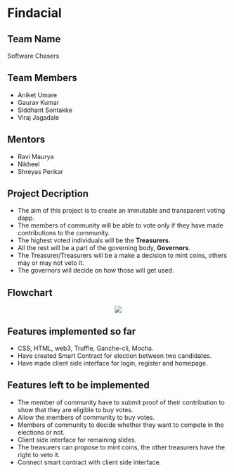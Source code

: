 # Findacial

## Team Name

Software Chasers

## Team Members

- Aniket Umare
- Gaurav Kumar
- Siddhant Sontakke
- Viraj Jagadale

## Mentors

- Ravi Maurya
- Nikheel
- Shreyas Penkar

## Project Decription

- The aim of this project is to create an immutable and transparent voting dapp.
- The members of community will be able to vote only if they have made contributions to the community.
- The highest voted individuals will be the **Treasurers**.
- All the rest will be a part of the governing body, **Governors**.
- The Treasurer/Treasurers will be a make a decision to mint coins, others may or may not veto it.
- The governors will decide on how those will get used.

## Flowchart

<p align="center">
<img src="https://github.com/Jviraj/Findacial/blob/main/assets/Flowchart.png"/>
 </p>

## Features implemented so far

- CSS, HTML, web3, Truffle, Ganche-cli, Mocha.
- Have created Smart Contract for election between two candidates.
- Have made client side interface for login, register and homepage.

## Features left to be implemented

- The member of community have to submit proof of their contribution to show that they are eligible to buy votes.
- Allow the members of community to buy votes.
- Members of community to decide whether they want to compete in the elections or not.
- Client side interface for remaining slides.
- The treasurers can propose to mint coins, the other treasurers have the right to veto it.
- Connect smart contract with client side interface.
